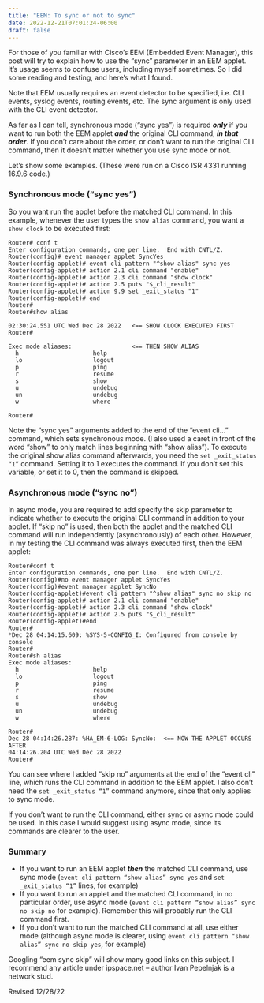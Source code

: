 ```yaml
---
title: "EEM: To sync or not to sync"
date: 2022-12-21T07:01:24-06:00
draft: false
---
```


For those of you familiar with Cisco’s EEM (Embedded Event Manager), this post will try to explain how to use the “sync” parameter in an EEM applet. It’s usage seems to confuse users, including myself sometimes. So I did some reading and testing, and here’s what I found.

Note that EEM usually requires an event detector to be specified, i.e. CLI events, syslog events, routing events, etc. The sync argument is only used with the CLI event detector.

As far as I can tell, synchronous mode (“sync yes”) is required ***only*** if you want to run both the EEM applet ***and*** the original CLI command, ***in that order***. If you don’t care about the order, or don’t want to run the original CLI command, then it doesn’t matter whether you use sync mode or not.

Let’s show some examples. (These were run on a Cisco ISR 4331 running 16.9.6 code.)

### Synchronous mode (“sync yes”)

So you want run the applet before the matched CLI command. In this example, whenever the user types the `show alias` command, you want a `show clock` to be executed first:

```
Router# conf t
Enter configuration commands, one per line.  End with CNTL/Z.
Router(config)# event manager applet SyncYes   
Router(config-applet)# event cli pattern "^show alias" sync yes
Router(config-applet)# action 2.1 cli command "enable"
Router(config-applet)# action 2.3 cli command "show clock"
Router(config-applet)# action 2.5 puts "$_cli_result"
Router(config-applet)# action 9.9 set _exit_status "1" 
Router(config-applet)# end
Router#
Router#show alias

02:30:24.551 UTC Wed Dec 28 2022   <== SHOW CLOCK EXECUTED FIRST
Router#

Exec mode aliases:                 <== THEN SHOW ALIAS
  h                     help
  lo                    logout
  p                     ping
  r                     resume
  s                     show
  u                     undebug
  un                    undebug
  w                     where

Router#
```

Note the “sync yes” arguments added to the end of the “event cli...” command, which sets synchronous mode. (I also used a caret in front of the word “show” to only match lines beginning with “show alias”). To execute the original show alias command afterwards, you need the `set _exit_status “1”` command. Setting it to 1 executes the command. If you don’t set this variable, or set it to 0, then the command is skipped.

### Asynchronous mode (“sync no”)

In async mode, you are required to add specify the skip parameter to indicate whether to execute the original CLI command in addition to your applet. If “skip no” is used, then both the applet and the matched CLI command will run independently (asynchronously) of each other. However, in my testing the CLI command was always executed first, then the EEM applet:

```
Router#conf t
Enter configuration commands, one per line.  End with CNTL/Z.
Router(config)#no event manager applet SyncYes
Router(config)#event manager applet SyncNo    
Router(config-applet)#event cli pattern "^show alias" sync no skip no
Router(config-applet)# action 2.1 cli command "enable"
Router(config-applet)# action 2.3 cli command "show clock"
Router(config-applet)# action 2.5 puts "$_cli_result"
Router(config-applet)#end        
Router#
*Dec 28 04:14:15.609: %SYS-5-CONFIG_I: Configured from console by console
Router#
Router#sh alias
Exec mode aliases:
  h                     help
  lo                    logout
  p                     ping
  r                     resume
  s                     show
  u                     undebug
  un                    undebug
  w                     where

Router#
Dec 28 04:14:26.287: %HA_EM-6-LOG: SyncNo:  <== NOW THE APPLET OCCURS AFTER
04:14:26.204 UTC Wed Dec 28 2022
Router#
```

You can see where I added “skip no” arguments at the end of the “event cli" line, which runs the CLI command in addition to the EEM applet. I also don’t need the `set _exit_status “1”` command anymore, since that only applies to sync mode. 

If you don’t want to run the CLI command, either sync or async mode could be used. In this case I would suggest using async mode, since its commands are clearer to the user.

### Summary

-	If you want to run an EEM applet ***then*** the matched CLI command, use sync mode (`event cli pattern “show alias” sync yes` and `set _exit_status “1”` lines, for example)
-	If you want to run an applet and the matched CLI command, in no particular order, use async mode (`event cli pattern “show alias” sync no skip no` for example). Remember this will probably run the CLI command first.
-	If you don’t want to run the matched CLI command at all, use either mode (although async mode is clearer, using `event cli pattern “show alias” sync no skip yes`, for example)

Googling “eem sync skip” will show many good links on this subject. I recommend any article under ipspace.net – author Ivan Pepelnjak is a network stud.

Revised 12/28/22
